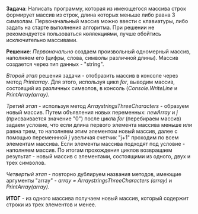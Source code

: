 **Задача**: Написать программу, которая из имеющегося массива строк формирует массив из строк, длина которых меньше либо равна 3 символам. Первоначальный массив можно ввести с клавиатуры, либо задать на старте выполнения алгоритма. При решении не рекомендуется пользоваться ~~коллекциями~~, лучше обойтись исключительно массивами.

**Решение**: *Первоначально* создаем произвольный одномерный массив, наполняем его (цифры, слова, символы различной длины). Массив создается через тип данных - "string".

*Второй этап* решения задачи - отобразить массив в консоле через метод *Printarray*. Для этого, используя цикл *for*, выводим массив, состоящий из различных символов, в консоль (*Console.WriteLine* и *PrintArray(array)*.

*Третий этап* - используя метод *ArraystringsThreeCharacters* - образуем новый массив. Путем объявления новых переменных: *newArray* и  *j* (присваивается значение "0") после цикла *for* (перебираем массив) задаем условие, что если длина первого элемента массива меньше или равна трем, то наполняем этим элементом новый массив, далее с помощью переменнной *j* увеличая счетчик "j+1" проходим по всем элементам массива. Если элементы массива подходят под условие - наполняем массив. По итогам прохождения циклов возвращаем результат - новый массив с элементами, состоящими из одного, двух и трех символов.

*Четвертый этап* - повторно дублируем названия методов, имеющие аргументы "array" - *array = ArraystringsThreeCharacters (array)* и *PrintArray(array)*.

**ИТОГ** - из одного массива получаем новый массив, который содержит строки из трех элементов и менее.